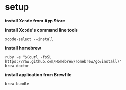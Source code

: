 
# setup

**install Xcode from App Store**

**install Xcode's command line tools**
```
xcode-select -—install
```

**install homebrew**
```
ruby -e "$(curl -fsSL https://raw.github.com/Homebrew/homebrew/go/install)"
brew doctor
```

**install application from Brewfile**
```
brew bundle
```
